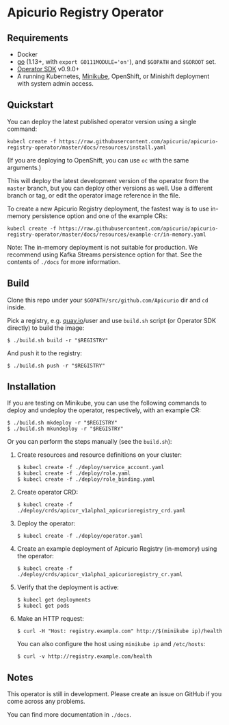 Apicurio Registry Operator
===

Requirements
---
* Docker
* [go](https://github.com/golang/go) (1.13+, with `export GO111MODULE='on'`), and `$GOPATH` and `$GOROOT` set. 
* [Operator SDK](https://github.com/operator-framework/operator-sdk/blob/master/doc/user/install-operator-sdk.md) v0.9.0+    
* A running Kubernetes, [Minikube](https://kubernetes.io/docs/tasks/tools/install-minikube/), 
  OpenShift, or Minishift deployment with system admin access.

Quickstart
---

You can deploy the latest published operator version using a single command:

`kubecl create -f https://raw.githubusercontent.com/apicurio/apicurio-registry-operator/master/docs/resources/install.yaml`

(If you are deploying to OpenShift, you can use `oc` with the same arguments.)
 
This will deploy the latest development version of the operator from the `master` branch, 
but you can deploy other versions as well. 
Use a different branch or tag, or edit the operator image reference in the file. 

To create a new Apicurio Registry deployment, the fastest way is to use in-memory persistence option and one of the example CRs:
 
`kubecl create -f https://raw.githubusercontent.com/apicurio/apicurio-registry-operator/master/docs/resources/example-cr/in-memory.yaml`

Note: The in-memory deployment is not suitable for production. We recommend using Kafka Streams persistence option for that.
See the contents of `./docs` for more information.

Build
---

Clone this repo under your `$GOPATH/src/github.com/Apicurio` dir and `cd` inside.

Pick a registry, e.g. [quay.io](quay.io)/user and use `build.sh` script (or Operator SDK directly) 
to build the image:

```
$ ./build.sh build -r "$REGISTRY"
```

And push it to the registry:

```
$ ./build.sh push -r "$REGISTRY"
```

Installation
---

If you are testing on Minikube, you can use the following commands 
to deploy and undeploy the operator, respectively, with an example CR:

```
$ ./build.sh mkdeploy -r "$REGISTRY"
$ ./build.sh mkundeploy -r "$REGISTRY"
```

Or you can perform the steps manually (see the `build.sh`):

1. Create resources and resource definitions on your cluster:
   
    ```
    $ kubecl create -f ./deploy/service_account.yaml
    $ kubecl create -f ./deploy/role.yaml
    $ kubecl create -f ./deploy/role_binding.yaml
    ```

1. Create operator CRD:
   
    ```
    $ kubecl create -f ./deploy/crds/apicur_v1alpha1_apicurioregistry_crd.yaml
    ```

1. Deploy the operator:

    ```
    $ kubecl create -f ./deploy/operator.yaml
    ```

1. Create an example deployment of Apicurio Registry (in-memory) using the operator:

    ```
    $ kubecl create -f ./deploy/crds/apicur_v1alpha1_apicurioregistry_cr.yaml
    ```

1. Verify that the deployment is active:

    ```
    $ kubecl get deployments
    $ kubecl get pods
    ```
   
1. Make an HTTP request:
    
    ```
    $ curl -H "Host: registry.example.com" http://$(minikube ip)/health
    ```

    You can also configure the host using `minikube ip` and `/etc/hosts`: 

    ```
    $ curl -v http://registry.example.com/health
    ```

Notes
---

This operator is still in development. Please create an issue on GitHub if you come across any problems.

You can find more documentation in `./docs`.
